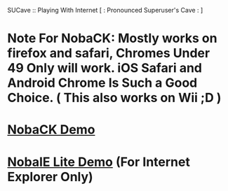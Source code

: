 SUCave :: Playing With Internet
[ : Pronounced Superuser's Cave : ]


# Note For NobaCK: Mostly works on firefox and safari, Chromes Under 49 Only will work. iOS Safari and Android Chrome Is Such a Good Choice. ( This also works on Wii ;D )

# [NobaCK Demo](https://is.gd/feedan)
# [NobaIE Lite Demo](http://wecry.github.io/sucave/ie) (For Internet Explorer Only)
